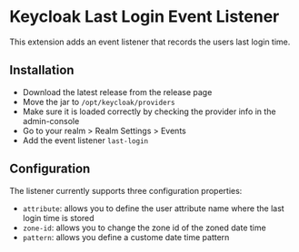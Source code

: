 # Keycloak Last Login Event Listener

This extension adds an event listener that records the users last login time.

## Installation

* Download the latest release from the release page
* Move the jar to `/opt/keycloak/providers`
* Make sure it is loaded correctly by checking the provider info in the admin-console
* Go to your realm > Realm Settings > Events
* Add the event listener `last-login`

## Configuration

The listener currently supports three configuration properties:

* `attribute`: allows you to define the user attribute name where the last login time is stored
* `zone-id`: allows you to change the zone id of the zoned date time
* `pattern`: allows you define a custome date time pattern
